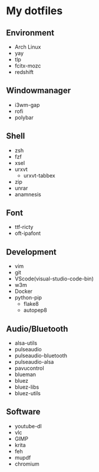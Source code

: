 # My dotfiles
## Environment
- Arch Linux
- yay
- tlp
- fcitx-mozc
- redshift

## Windowmanager
- i3wm-gap
- rofi
- polybar

## Shell
- zsh
- fzf
- xsel
- urxvt
    * urxvt-tabbex
- zip
- unrar
- anamnesis

## Font
- ttf-ricty
- oft-ipafont

## Development
- vim
- git
- VScode(visual-studio-code-bin)
- w3m
- Docker
- python-pip
    * flake8
    * autopep8

## Audio/Bluetooth
- alsa-utils
- pulseaudio
- pulseaudio-bluetooth
- pulseaudio-alsa
- pavucontrol
- blueman
- bluez
- bluez-libs
- bluez-utils

## Software
- youtube-dl
- vlc
- GIMP
- krita
- feh
- mupdf
- chromium
